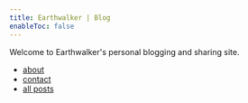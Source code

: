 ```yaml
---
title: Earthwalker | Blog
enableToc: false
---
```


Welcome to Earthwalker's personal blogging and sharing site.

- [about](about.md)
- [contact](contact.md)
- [all posts](posts)
